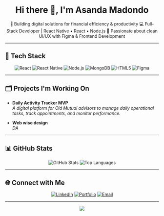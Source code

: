 <h1 align="center">Hi there 👋, I'm Asanda Madondo</h1>

<p align="center">
🚀 Building digital solutions for financial efficiency & productivity  
💻 Full-Stack Developer | React Native • React • Node.js  
🎨 Passionate about clean UI/UX with Figma & Frontend Development  
</p>

---

## 🧰 Tech Stack

<p align="center">
<img src="https://img.shields.io/badge/React-20232A?style=for-the-badge&logo=react&logoColor=61DAFB" alt="React"/>
<img src="https://img.shields.io/badge/React_Native-20232A?style=for-the-badge&logo=react&logoColor=61DAFB" alt="React Native"/>
<img src="https://img.shields.io/badge/Node.js-43853D?style=for-the-badge&logo=node.js&logoColor=white" alt="Node.js"/>
<img src="https://img.shields.io/badge/MongoDB-4EA94B?style=for-the-badge&logo=mongodb&logoColor=white" alt="MongoDB"/>
<img src="https://img.shields.io/badge/HTML5-E34F26?style=for-the-badge&logo=html5&logoColor=white" alt="HTML5"/>
<img src="https://img.shields.io/badge/Figma-F24E1E?style=for-the-badge&logo=figma&logoColor=white" alt="Figma"/>
</p>

---

## 🗂️ Projects I'm Working On

- **Daily Activity Tracker MVP**  
_A digital platform for Old Mutual advisors to manage daily operational tasks, track appointments, and monitor performance._

- **Web wise design**  
_DA_

---

## 📊 GitHub Stats

<p align="center">
<img src="https://github-readme-stats.vercel.app/api?username=YourUsername&show_icons=true&theme=tokyonight" alt="GitHub Stats"/>
<img src="https://github-readme-stats.vercel.app/api/top-langs/?username=YourUsername&layout=compact&theme=tokyonight" alt="Top Languages"/>
</p>

---

## 🌐 Connect with Me

<p align="center">
<a href="https://www.linkedin.com/in/yourlinkedin"><img src="https://img.shields.io/badge/LinkedIn-0077B5?style=for-the-badge&logo=linkedin&logoColor=white" alt="LinkedIn"/></a>
<a href="https://yourportfolio.com"><img src="https://img.shields.io/badge/Portfolio-000?style=for-the-badge&logo=about-dot-me&logoColor=white" alt="Portfolio"/></a>
<a href="mailto:youremail@example.com"><img src="https://img.shields.io/badge/Email-D14836?style=for-the-badge&logo=gmail&logoColor=white" alt="Email"/></a>
</p>

---

<p align="center">
  <img src="https://profile-counter.glitch.me/YourUsername/count.svg" />
</p>

